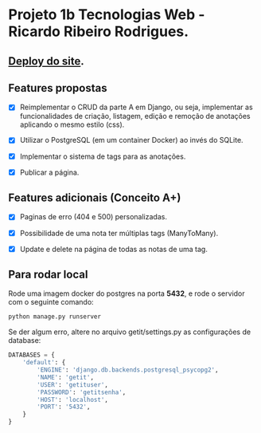 # Projeto 1b Tecnologias Web - Ricardo Ribeiro Rodrigues.
## [Deploy do site](https://aqueous-hamlet-29504.herokuapp.com).
## Features propostas
- [x] Reimplementar o CRUD da parte A em Django, ou seja, implementar as funcionalidades de criação, listagem, edição e remoção de anotações aplicando o mesmo estilo (css).

- [x] Utilizar o PostgreSQL (em um container Docker) ao invés do SQLite.

- [x] Implementar o sistema de tags para as anotações.

- [x] Publicar a página.

## Features adicionais (Conceito A+)
- [x] Paginas de erro (404 e 500) personalizadas.

- [x] Possibilidade de uma nota ter múltiplas tags (ManyToMany).

- [x] Update e delete na página de todas as notas de uma tag.

## Para rodar local
Rode uma imagem docker do postgres na porta **5432**, e rode o servidor com o seguinte comando:
```cmd
python manage.py runserver
```
Se der algum erro, altere no arquivo getit/settings.py as configurações de database:
```python
DATABASES = {
    'default': {
        'ENGINE': 'django.db.backends.postgresql_psycopg2',
        'NAME': 'getit',
        'USER': 'getituser',
        'PASSWORD': 'getitsenha',
        'HOST': 'localhost',
        'PORT': '5432',
    }
}
```
